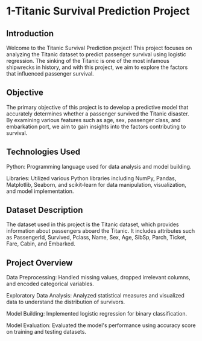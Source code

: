 # **1-Titanic Survival Prediction Project**

## **Introduction**

Welcome to the Titanic Survival Prediction project! This project focuses on analyzing the Titanic dataset to predict passenger survival using logistic regression. The sinking of the Titanic is one of the most infamous shipwrecks in history, and with this project, we aim to explore the factors that influenced passenger survival.

## **Objective**

The primary objective of this project is to develop a predictive model that accurately determines whether a passenger survived the Titanic disaster. By examining various features such as age, sex, passenger class, and embarkation port, we aim to gain insights into the factors contributing to survival.

## **Technologies Used**

Python: Programming language used for data analysis and model building.

Libraries: Utilized various Python libraries including NumPy, Pandas, Matplotlib, Seaborn, and scikit-learn for data manipulation, visualization, and model implementation.

## **Dataset Description**

The dataset used in this project is the Titanic dataset, which provides information about passengers aboard the Titanic. It includes attributes such as PassengerId, Survived, Pclass, Name, Sex, Age, SibSp, Parch, Ticket, Fare, Cabin, and Embarked.

## **Project Overview**
Data Preprocessing: Handled missing values, dropped irrelevant columns, and encoded categorical variables.

Exploratory Data Analysis: Analyzed statistical measures and visualized data to understand the distribution of survivors.

Model Building: Implemented logistic regression for binary classification.

Model Evaluation: Evaluated the model's performance using accuracy score on training and testing datasets.
